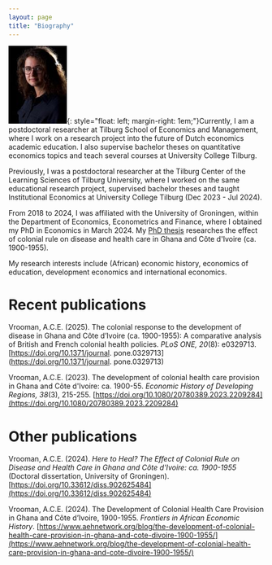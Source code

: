 ```yaml
---
layout: page
title: "Biography"
---
```


![Arlinde Vrooman](PortraitArlinde.jpg){: style="float: left; margin-right: 1em;"}Currently, I am a postdoctoral researcher at Tilburg School of Economics and Management, where I work on a research project into the future of Dutch economics academic education. I also supervise bachelor theses on quantitative economics topics and teach several courses at University College Tilburg.


Previously, I was a postdoctoral researcher at the Tilburg Center of the Learning Sciences of Tilburg University, where I worked on the same educational research project, supervised bachelor theses and taught Institutional Economics at University College Tilburg (Dec 2023 - Jul 2024). 

From 2018 to 2024, I was affiliated with the University of Groningen, within the Department of Economics, Econometrics and Finance, where I obtained my PhD in Economics in March 2024. My [PhD thesis](https://doi.org/10.33612/diss.902625484) researches the effect of colonial rule on disease and health care in Ghana and Côte d'Ivoire (ca. 1900-1955).


My research interests include (African) economic history, economics of education, development economics and international economics.


# Recent publications
Vrooman, A.C.E. (2025). The colonial response to the development of disease in Ghana and Côte d’Ivoire (ca. 1900-1955): A comparative analysis of British and French colonial health policies. *PLoS ONE, 20*(8): e0329713. [https://doi.org/10.1371/journal.
pone.0329713](https://doi.org/10.1371/journal.
pone.0329713)

Vrooman, A.C.E. (2023). The development of colonial health care provision in Ghana and Côte d'Ivoire: ca. 1900-55. *Economic History of Developing Regions, 38*(3), 215-255. [https://doi.org/10.1080/20780389.2023.2209284](https://doi.org/10.1080/20780389.2023.2209284)

# Other publications
Vrooman, A.C.E. (2024). *Here to Heal? The Effect of Colonial Rule on Disease and Health Care in Ghana and Côte d'Ivoire: ca. 1900-1955* (Doctoral dissertation, University of Groningen). [https://doi.org/10.33612/diss.902625484](https://doi.org/10.33612/diss.902625484)

Vrooman, A.C.E. (2024). The Development of Colonial Health Care Provision in Ghana and Côte d’Ivoire, 1900-1955. *Frontiers in African Economic History*. [https://www.aehnetwork.org/blog/the-development-of-colonial-health-care-provision-in-ghana-and-cote-divoire-1900-1955/](https://www.aehnetwork.org/blog/the-development-of-colonial-health-care-provision-in-ghana-and-cote-divoire-1900-1955/)


